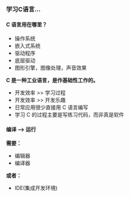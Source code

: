 ### 学习C语言...

#### C 语言用在哪里？

- 操作系统
- 嵌入式系统
- 驱动程序
- 底层驱动
- 图形引擎，图像处理，声音效果

**C 是一种工业语言，是作基础性工作的。**

- 开发效率 >> 学习过程
- 开发效率 >> 开发乐趣
- 日常应用很少直接用 C 语言编写
- 学习 C 的过程主要是写练习代码，而非真是软件

#### 编译 ——> 运行

**需要：**

- 编辑器
- 编译器

**或者：**

- IDE(集成开发环境)

